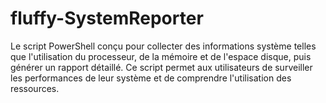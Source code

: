 # fluffy-SystemReporter
Le script PowerShell conçu pour collecter des informations système telles que l'utilisation du processeur, de la mémoire et de l'espace disque, puis générer un rapport détaillé. Ce script permet aux utilisateurs de surveiller les performances de leur système et de comprendre l'utilisation des ressources.

